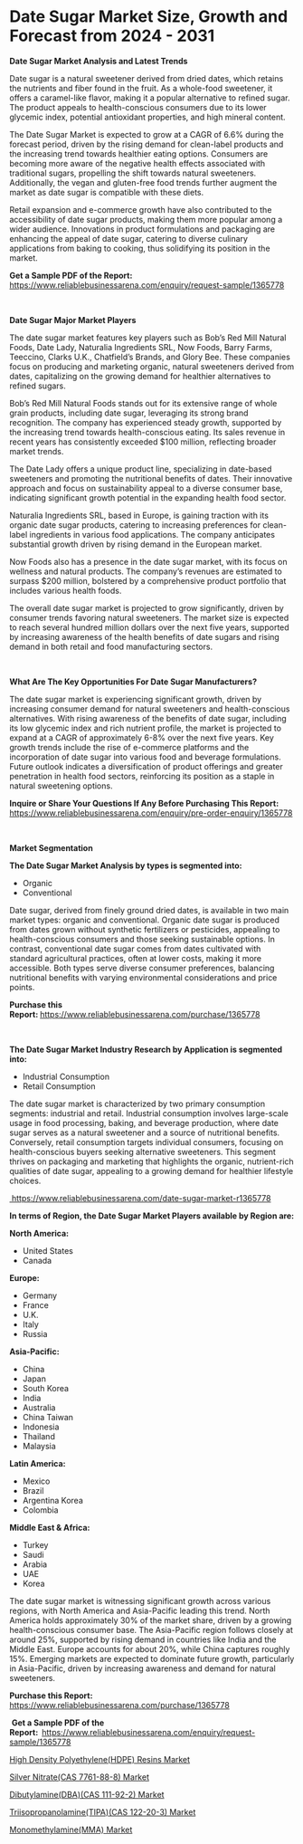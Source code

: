 <p><h1>Date Sugar Market Size, Growth and Forecast from 2024 - 2031</h1></p><p><strong>Date Sugar Market Analysis and Latest Trends</strong></p>
<p><p>Date sugar is a natural sweetener derived from dried dates, which retains the nutrients and fiber found in the fruit. As a whole-food sweetener, it offers a caramel-like flavor, making it a popular alternative to refined sugar. The product appeals to health-conscious consumers due to its lower glycemic index, potential antioxidant properties, and high mineral content.</p><p>The Date Sugar Market is expected to grow at a CAGR of 6.6% during the forecast period, driven by the rising demand for clean-label products and the increasing trend towards healthier eating options. Consumers are becoming more aware of the negative health effects associated with traditional sugars, propelling the shift towards natural sweeteners. Additionally, the vegan and gluten-free food trends further augment the market as date sugar is compatible with these diets. </p><p>Retail expansion and e-commerce growth have also contributed to the accessibility of date sugar products, making them more popular among a wider audience. Innovations in product formulations and packaging are enhancing the appeal of date sugar, catering to diverse culinary applications from baking to cooking, thus solidifying its position in the market.</p></p>
<p><strong>Get a Sample PDF of the Report:&nbsp;</strong> <a href="https://www.reliablebusinessarena.com/enquiry/request-sample/1365778?utm_campaign=1294&utm_medium=2&utm_source=Github&utm_content=ia&utm_term=11102024&utm_id=date-sugar">https://www.reliablebusinessarena.com/enquiry/request-sample/1365778</a></p>
<p>&nbsp;</p>
<p><strong>Date Sugar Major Market Players</strong></p>
<p><p>The date sugar market features key players such as Bob’s Red Mill Natural Foods, Date Lady, Naturalia Ingredients SRL, Now Foods, Barry Farms, Teeccino, Clarks U.K., Chatfield’s Brands, and Glory Bee. These companies focus on producing and marketing organic, natural sweeteners derived from dates, capitalizing on the growing demand for healthier alternatives to refined sugars.</p><p>Bob’s Red Mill Natural Foods stands out for its extensive range of whole grain products, including date sugar, leveraging its strong brand recognition. The company has experienced steady growth, supported by the increasing trend towards health-conscious eating. Its sales revenue in recent years has consistently exceeded $100 million, reflecting broader market trends.</p><p>The Date Lady offers a unique product line, specializing in date-based sweeteners and promoting the nutritional benefits of dates. Their innovative approach and focus on sustainability appeal to a diverse consumer base, indicating significant growth potential in the expanding health food sector.</p><p>Naturalia Ingredients SRL, based in Europe, is gaining traction with its organic date sugar products, catering to increasing preferences for clean-label ingredients in various food applications. The company anticipates substantial growth driven by rising demand in the European market.</p><p>Now Foods also has a presence in the date sugar market, with its focus on wellness and natural products. The company’s revenues are estimated to surpass $200 million, bolstered by a comprehensive product portfolio that includes various health foods.</p><p>The overall date sugar market is projected to grow significantly, driven by consumer trends favoring natural sweeteners. The market size is expected to reach several hundred million dollars over the next five years, supported by increasing awareness of the health benefits of date sugars and rising demand in both retail and food manufacturing sectors.</p></p>
<p>&nbsp;</p>
<p><strong>What Are The Key Opportunities For Date Sugar Manufacturers?</strong></p>
<p><p>The date sugar market is experiencing significant growth, driven by increasing consumer demand for natural sweeteners and health-conscious alternatives. With rising awareness of the benefits of date sugar, including its low glycemic index and rich nutrient profile, the market is projected to expand at a CAGR of approximately 6-8% over the next five years. Key growth trends include the rise of e-commerce platforms and the incorporation of date sugar into various food and beverage formulations. Future outlook indicates a diversification of product offerings and greater penetration in health food sectors, reinforcing its position as a staple in natural sweetening options.</p></p>
<p><strong>Inquire or Share Your Questions If Any Before Purchasing This Report:</strong> <a href="https://www.reliablebusinessarena.com/enquiry/pre-order-enquiry/1365778?utm_campaign=1294&utm_medium=2&utm_source=Github&utm_content=ia&utm_term=11102024&utm_id=date-sugar">https://www.reliablebusinessarena.com/enquiry/pre-order-enquiry/1365778</a></p>
<p>&nbsp;</p>
<p><strong>Market Segmentation</strong></p>
<p><strong>The Date Sugar Market Analysis by types is segmented into:</strong></p>
<p><ul><li>Organic</li><li>Conventional</li></ul></p>
<p><p>Date sugar, derived from finely ground dried dates, is available in two main market types: organic and conventional. Organic date sugar is produced from dates grown without synthetic fertilizers or pesticides, appealing to health-conscious consumers and those seeking sustainable options. In contrast, conventional date sugar comes from dates cultivated with standard agricultural practices, often at lower costs, making it more accessible. Both types serve diverse consumer preferences, balancing nutritional benefits with varying environmental considerations and price points.</p></p>
<p><strong>Purchase this Report:&nbsp;</strong><a href="https://www.reliablebusinessarena.com/purchase/1365778?utm_campaign=1294&utm_medium=2&utm_source=Github&utm_content=ia&utm_term=11102024&utm_id=date-sugar">https://www.reliablebusinessarena.com/purchase/1365778</a></p>
<p>&nbsp;</p>
<p><strong>The Date Sugar Market Industry Research by Application is segmented into:</strong></p>
<p><ul><li>Industrial Consumption</li><li>Retail Consumption</li></ul></p>
<p><p>The date sugar market is characterized by two primary consumption segments: industrial and retail. Industrial consumption involves large-scale usage in food processing, baking, and beverage production, where date sugar serves as a natural sweetener and a source of nutritional benefits. Conversely, retail consumption targets individual consumers, focusing on health-conscious buyers seeking alternative sweeteners. This segment thrives on packaging and marketing that highlights the organic, nutrient-rich qualities of date sugar, appealing to a growing demand for healthier lifestyle choices.</p></p>
<p><a href="https://www.reliablebusinessarena.com/date-sugar-market-r1365778?utm_campaign=1294&utm_medium=2&utm_source=Github&utm_content=ia&utm_term=11102024&utm_id=date-sugar">&nbsp;https://www.reliablebusinessarena.com/date-sugar-market-r1365778</a></p>
<p><strong>In terms of Region, the Date Sugar Market Players available by Region are:</strong></p>
<p>
    <p> <strong> North America: </strong>
        <ul>
            <li>United States</li>
            <li>Canada</li>
        </ul>
        </p> 
    <p> <strong> Europe: </strong>
        <ul>
            <li>Germany</li>
            <li>France</li>
            <li>U.K.</li>
            <li>Italy</li>
            <li>Russia</li>
        </ul>
        </p> 
    <p> <strong> Asia-Pacific: </strong>
        <ul>
            <li>China</li>
            <li>Japan</li>
            <li>South Korea</li>
            <li>India</li>
            <li>Australia</li>
            <li>China Taiwan</li>
            <li>Indonesia</li>
            <li>Thailand</li>
            <li>Malaysia</li>
        </ul>
        </p> 
    <p> <strong> Latin America: </strong>
        <ul>
            <li>Mexico</li>
            <li>Brazil</li>
            <li>Argentina Korea</li>
            <li>Colombia</li>
        </ul>
        </p> 
    <p> <strong> Middle East & Africa: </strong>
        <ul>
            <li>Turkey</li>
            <li>Saudi</li>
            <li>Arabia</li>
            <li>UAE</li>
            <li>Korea</li>
        </ul>
    </p>
    </p>
<p><p>The date sugar market is witnessing significant growth across various regions, with North America and Asia-Pacific leading this trend. North America holds approximately 30% of the market share, driven by a growing health-conscious consumer base. The Asia-Pacific region follows closely at around 25%, supported by rising demand in countries like India and the Middle East. Europe accounts for about 20%, while China captures roughly 15%. Emerging markets are expected to dominate future growth, particularly in Asia-Pacific, driven by increasing awareness and demand for natural sweeteners.</p></p>
<p><strong>Purchase this Report: </strong><a href="https://www.reliablebusinessarena.com/purchase/1365778?utm_campaign=1294&utm_medium=2&utm_source=Github&utm_content=ia&utm_term=11102024&utm_id=date-sugar">https://www.reliablebusinessarena.com/purchase/1365778</a></p>
<p>&nbsp;<strong>Get a Sample PDF of the Report:&nbsp;&nbsp;</strong><a href="https://www.reliablebusinessarena.com/enquiry/request-sample/1365778?utm_campaign=1294&utm_medium=2&utm_source=Github&utm_content=ia&utm_term=11102024&utm_id=date-sugar">https://www.reliablebusinessarena.com/enquiry/request-sample/1365778</a></p>
<p><strong></strong></p>
<p><p><a href="https://www.linkedin.com/pulse/high-density-polyethylenehdpe-resins-market-consolidation-impact-z0tye?utm_campaign=1294&utm_medium=2&utm_source=Github&utm_content=ia&utm_term=11102024&utm_id=date-sugar">High Density Polyethylene(HDPE) Resins Market</a></p><p><a href="https://www.linkedin.com/pulse/future-trends-global-silver-nitratecas-7761-88-8-market-insights-gycle?utm_campaign=1294&utm_medium=2&utm_source=Github&utm_content=ia&utm_term=11102024&utm_id=date-sugar">Silver Nitrate(CAS 7761-88-8) Market</a></p><p><a href="https://www.linkedin.com/pulse/strategic-market-insights-global-dibutylaminedbacas-111-92-2-2024-zazbe?utm_campaign=1294&utm_medium=2&utm_source=Github&utm_content=ia&utm_term=11102024&utm_id=date-sugar">Dibutylamine(DBA)(CAS 111-92-2) Market</a></p><p><a href="https://www.linkedin.com/pulse/navigating-triisopropanolaminetipacas-122-20-3-market-d3zde?utm_campaign=1294&utm_medium=2&utm_source=Github&utm_content=ia&utm_term=11102024&utm_id=date-sugar">Triisopropanolamine(TIPA)(CAS 122-20-3) Market</a></p><p><a href="https://www.linkedin.com/pulse/monomethylaminemma-market-research-report-forecast-growth-prospects-tauie?utm_campaign=1294&utm_medium=2&utm_source=Github&utm_content=ia&utm_term=11102024&utm_id=date-sugar">Monomethylamine(MMA) Market</a></p></p>